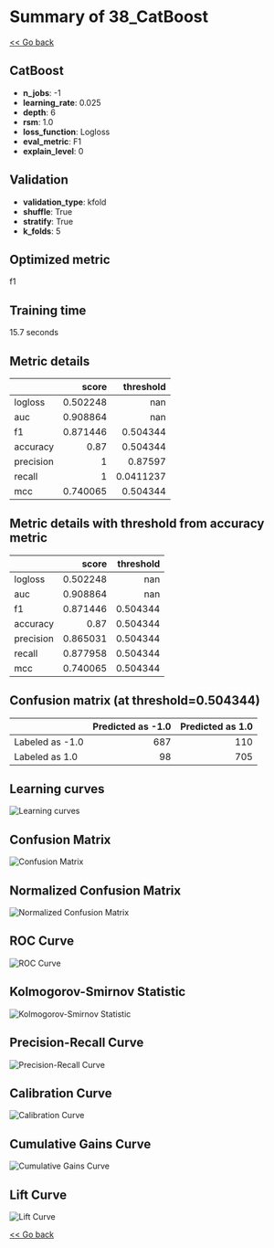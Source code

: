 # Summary of 38_CatBoost

[<< Go back](../README.md)


## CatBoost
- **n_jobs**: -1
- **learning_rate**: 0.025
- **depth**: 6
- **rsm**: 1.0
- **loss_function**: Logloss
- **eval_metric**: F1
- **explain_level**: 0

## Validation
 - **validation_type**: kfold
 - **shuffle**: True
 - **stratify**: True
 - **k_folds**: 5

## Optimized metric
f1

## Training time

15.7 seconds

## Metric details
|           |    score |   threshold |
|:----------|---------:|------------:|
| logloss   | 0.502248 | nan         |
| auc       | 0.908864 | nan         |
| f1        | 0.871446 |   0.504344  |
| accuracy  | 0.87     |   0.504344  |
| precision | 1        |   0.87597   |
| recall    | 1        |   0.0411237 |
| mcc       | 0.740065 |   0.504344  |


## Metric details with threshold from accuracy metric
|           |    score |   threshold |
|:----------|---------:|------------:|
| logloss   | 0.502248 |  nan        |
| auc       | 0.908864 |  nan        |
| f1        | 0.871446 |    0.504344 |
| accuracy  | 0.87     |    0.504344 |
| precision | 0.865031 |    0.504344 |
| recall    | 0.877958 |    0.504344 |
| mcc       | 0.740065 |    0.504344 |


## Confusion matrix (at threshold=0.504344)
|                 |   Predicted as -1.0 |   Predicted as 1.0 |
|:----------------|--------------------:|-------------------:|
| Labeled as -1.0 |                 687 |                110 |
| Labeled as 1.0  |                  98 |                705 |

## Learning curves
![Learning curves](learning_curves.png)
## Confusion Matrix

![Confusion Matrix](confusion_matrix.png)


## Normalized Confusion Matrix

![Normalized Confusion Matrix](confusion_matrix_normalized.png)


## ROC Curve

![ROC Curve](roc_curve.png)


## Kolmogorov-Smirnov Statistic

![Kolmogorov-Smirnov Statistic](ks_statistic.png)


## Precision-Recall Curve

![Precision-Recall Curve](precision_recall_curve.png)


## Calibration Curve

![Calibration Curve](calibration_curve_curve.png)


## Cumulative Gains Curve

![Cumulative Gains Curve](cumulative_gains_curve.png)


## Lift Curve

![Lift Curve](lift_curve.png)



[<< Go back](../README.md)
